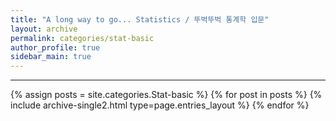 ```yaml
---
title: "A long way to go... Statistics / 뚜벅뚜벅 통계학 입문"
layout: archive
permalink: categories/stat-basic
author_profile: true
sidebar_main: true
---
```


<!-- 공백이 포함되어 있는 카테고리 이름의 경우 site.categories['a b c'] 이런식으로! -->

***

{% assign posts = site.categories.Stat-basic %}
{% for post in posts %} {% include archive-single2.html type=page.entries_layout %} {% endfor %}